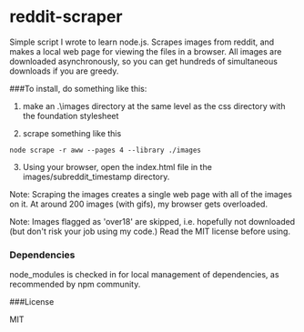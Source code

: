 reddit-scraper
==============

Simple script I wrote to learn node.js. Scrapes images from reddit, and makes a local web page for viewing the files in a browser.
All images are downloaded asynchronously, so you can get hundreds of simultaneous downloads if you are greedy.

###To install, do something like this:

1) make an .\images directory at the same level as the css directory with the foundation stylesheet

2) scrape something like this

``` 
node scrape -r aww --pages 4 --library ./images
```
 
3) Using your browser, open the index.html file in the  images/subreddit_timestamp directory.

Note: Scraping the images creates a single web page with all of the images on it. At around 200 images (with gifs), my browser gets overloaded.

Note: Images flagged as 'over18' are skipped, i.e. hopefully not downloaded (but don't risk your job using my code.) Read the MIT license before using.

### Dependencies

node_modules is checked in for local management of dependencies, as recommended by npm community.

###License

MIT




